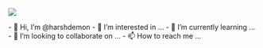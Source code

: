 <img align="middle" src="https://profile-counter.glitch.me/harshdemon/count.svg" />
</p>
- 👋 Hi, I’m @harshdemon
- 👀 I’m interested in ...
- 🌱 I’m currently learning ...
- 💞️ I’m looking to collaborate on ...
- 📫 How to reach me ...

<!---
harshdemon/harshdemon is a ✨ special ✨ repository because its `README.md` (this file) appears on your GitHub profile.
You can click the Preview link to take a look at your changes.
--->
